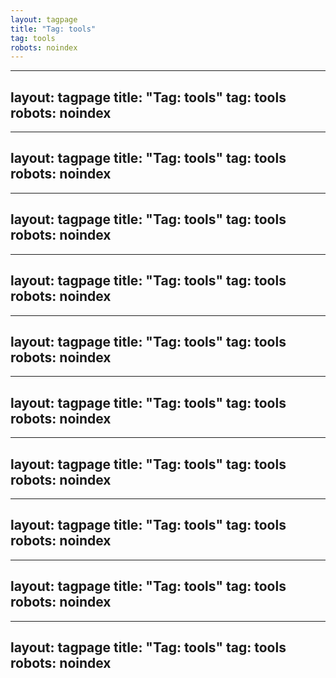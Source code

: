 ```yaml
---
layout: tagpage
title: "Tag: tools"
tag: tools
robots: noindex
---
```

---
layout: tagpage
title: "Tag: tools"
tag: tools
robots: noindex
---
---
layout: tagpage
title: "Tag: tools"
tag: tools
robots: noindex
---
---
layout: tagpage
title: "Tag: tools"
tag: tools
robots: noindex
---
---
layout: tagpage
title: "Tag: tools"
tag: tools
robots: noindex
---
---
layout: tagpage
title: "Tag: tools"
tag: tools
robots: noindex
---
---
layout: tagpage
title: "Tag: tools"
tag: tools
robots: noindex
---
---
layout: tagpage
title: "Tag: tools"
tag: tools
robots: noindex
---
---
layout: tagpage
title: "Tag: tools"
tag: tools
robots: noindex
---
---
layout: tagpage
title: "Tag: tools"
tag: tools
robots: noindex
---
---
layout: tagpage
title: "Tag: tools"
tag: tools
robots: noindex
---
